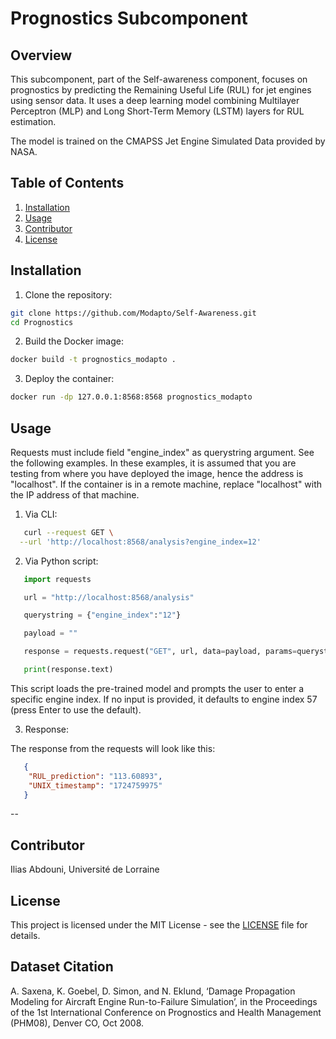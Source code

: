 # Prognostics Subcomponent

## Overview

This subcomponent, part of the Self-awareness component, focuses on prognostics by predicting the Remaining Useful Life (RUL) for jet engines using sensor data. It uses a deep learning model combining Multilayer Perceptron (MLP) and Long Short-Term Memory (LSTM) layers for RUL estimation. 

The model is trained on the CMAPSS Jet Engine Simulated Data provided by NASA.

## Table of Contents
1. [Installation](#installation)
2. [Usage](#usage)
3. [Contributor](#contributor)
4. [License](#license)

## Installation

1. Clone the repository: 
```bash    
git clone https://github.com/Modapto/Self-Awareness.git
cd Prognostics
```
2. Build the Docker image:
```bash
docker build -t prognostics_modapto .
```
3.  Deploy the container:
```bash
docker run -dp 127.0.0.1:8568:8568 prognostics_modapto
```

## Usage

Requests must include field "engine_index" as querystring argument. See the following examples.
In these examples, it is assumed that you are testing from where you have deployed the image, hence the address is "localhost".
If the container is in a remote machine, replace "localhost" with the IP address of that machine.

1. Via CLI:
```bash
   curl --request GET \
  --url 'http://localhost:8568/analysis?engine_index=12'
   ```

2. Via Python script:
```python
   import requests

   url = "http://localhost:8568/analysis"

   querystring = {"engine_index":"12"}

   payload = ""

   response = requests.request("GET", url, data=payload, params=querystring)

   print(response.text)
   ```

This script loads the pre-trained model and prompts the user to enter a specific engine index.
If no input is provided, it defaults to engine index 57 (press Enter to use the default).

3. Response:

The response from the requests will look like this:
```json
   {
	"RUL_prediction": "113.60893",
	"UNIX_timestamp": "1724759975"
   }
   ```

-- 

## Contributor

Ilias Abdouni, Université de Lorraine

## License

This project is licensed under the MIT License - see the [LICENSE](LICENSE) file for details.

## Dataset Citation

A. Saxena, K. Goebel, D. Simon, and N. Eklund, ‘Damage Propagation Modeling for Aircraft Engine Run-to-Failure Simulation’, in the Proceedings of the 1st International Conference on Prognostics and Health Management (PHM08), Denver CO, Oct 2008.